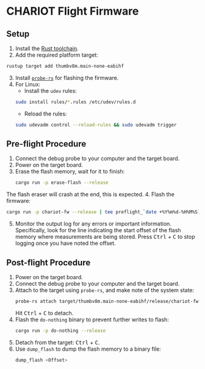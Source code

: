 # CHARIOT Flight Firmware

## Setup

1. Install the [Rust toolchain](https://rustup.rs/).
2. Add the required platform target:
  ```sh
  rustup target add thumbv8m.main-none-eabihf
  ```
3. Install [`probe-rs`](https://probe.rs) for flashing the firmware.
4. For Linux:
   -  Install the `udev` rules:
    ```sh
    sudo install rules/*.rules /etc/udev/rules.d
    ```
   - Reload the rules:
    ```sh
    sudo udevadm control --reload-rules && sudo udevadm trigger
    ```

## Pre-flight Procedure
1. Connect the debug probe to your computer and the target board.
2. Power on the target board.
3. Erase the flash memory, wait for it to finish:
   ```sh
   cargo run -p erase-flash --release
   ```
  The flash eraser will crash at the end, this is expected.
4. Flash the firmware:
   ```sh
   cargo run -p chariot-fw --release | tee preflight_`date +%Y%m%d-%H%M%S`.log
   ```
5. Monitor the output log for any errors or important information. Specifically, look for the line indicating the start offset of the flash memory where measurements are being stored. Press <kbd>Ctrl</kbd> + <kbd>C</kbd> to stop logging once you have noted the offset.

## Post-flight Procedure
1. Power on the target board.
2. Connect the debug probe to your computer and the target board.
3. Attach to the target using `probe-rs`, and make note of the system state:
    ```sh
    probe-rs attach target/thumbv8m.main-none-eabihf/release/chariot-fw | tee postflight_`date +%Y%m%d-%H%M%S`.log
    ```
    Hit <kbd>Ctrl</kbd> + <kbd>C</kbd> to detach.
4. Flash the `do-nothing` binary to prevent further writes to flash:
    ```sh
    cargo run -p do-nothing --release
    ```
5. Detach from the target: <kbd>Ctrl</kbd> + <kbd>C</kbd>.
6. Use `dump_flash` to dump the flash memory to a binary file:
    ```sh
    dump_flash <Offset>
    ```